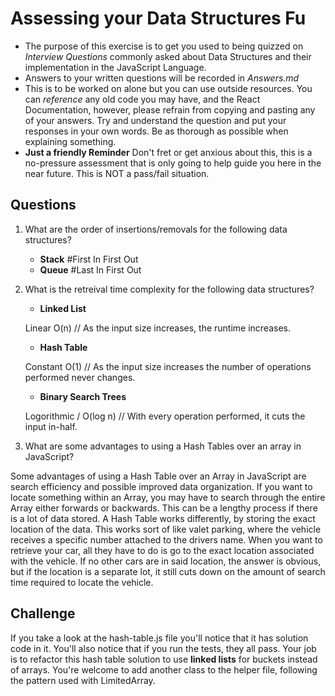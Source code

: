 # Assessing your Data Structures Fu
* The purpose of this exercise is to get you used to being quizzed on _Interview Questions_ commonly asked about Data Structures and their implementation in the JavaScript Language.
* Answers to your written questions will be recorded in *Answers.md* 
* This is to be worked on alone but you can use outside resources. You can *reference* any old code you may have, and the React Documentation, however, please refrain from copying and pasting any of your answers. Try and understand the question and put your responses in your own words. Be as thorough as possible when explaining something. 
* **Just a friendly Reminder** Don't fret or get anxious about this, this is a no-pressure assessment that is only going to help guide you here in the near future. This is NOT a pass/fail situation. 

## Questions
1. What are the order of insertions/removals for the following data structures?
   - **Stack**
   #First In First Out
   - **Queue**
   #Last In First Out
2. What is the retreival time complexity for the following data structures?
   - **Linked List** 

   Linear O(n) // As the input size increases, the runtime increases.

   - **Hash Table** 

   Constant O(1) // As the input size increases the number of operations performed never changes.

   - **Binary Search Trees** 

   Logorithmic / O(log n) // With every operation performed, it cuts the input in-half.

2. What are some advantages to using a Hash Tables over an array in JavaScript?

Some advantages of using a Hash Table over an Array in JavaScript are search efficiency and possible improved data organization. If you want to locate something within an Array, you may have to search through the entire Array either forwards or backwards. This can be a lengthy process if there is a lot of data stored. A Hash Table works differently, by storing the exact location of the data. This works sort of like valet parking, where the vehicle receives a specific number attached to the drivers name. When you want to retrieve your car, all they have to do is go to the exact location associated with the vehicle. If no other cars are in said location, the answer is obvious, but if the location is a separate lot, it still cuts down on the amount of search time required to locate the vehicle. 

## Challenge
If you take a look at the hash-table.js file you'll notice that it has solution code in it. You'll also notice that if you run the tests, they all pass. Your job is to refactor this hash table solution to use **linked lists** for buckets instead of arrays. You're welcome to add another class to the helper file, following the pattern used with LimitedArray.